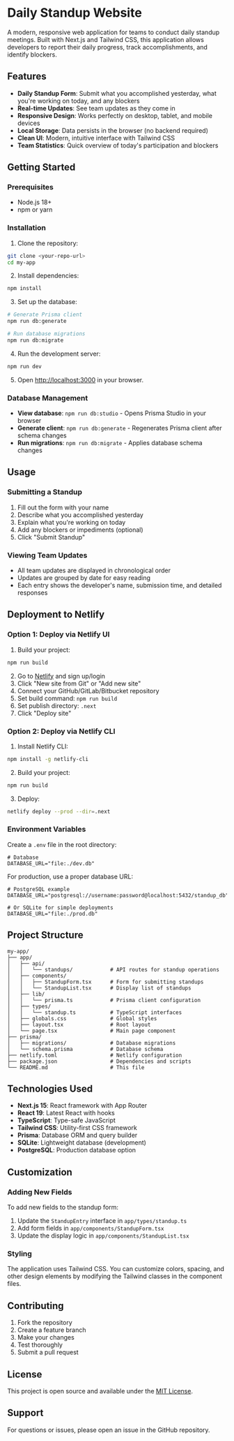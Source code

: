 # Daily Standup Website

A modern, responsive web application for teams to conduct daily standup meetings. Built with Next.js and Tailwind CSS, this application allows developers to report their daily progress, track accomplishments, and identify blockers.

## Features

- **Daily Standup Form**: Submit what you accomplished yesterday, what you're working on today, and any blockers
- **Real-time Updates**: See team updates as they come in
- **Responsive Design**: Works perfectly on desktop, tablet, and mobile devices
- **Local Storage**: Data persists in the browser (no backend required)
- **Clean UI**: Modern, intuitive interface with Tailwind CSS
- **Team Statistics**: Quick overview of today's participation and blockers

## Getting Started

### Prerequisites

- Node.js 18+ 
- npm or yarn

### Installation

1. Clone the repository:
```bash
git clone <your-repo-url>
cd my-app
```

2. Install dependencies:
```bash
npm install
```

3. Set up the database:
```bash
# Generate Prisma client
npm run db:generate

# Run database migrations
npm run db:migrate
```

4. Run the development server:
```bash
npm run dev
```

5. Open [http://localhost:3000](http://localhost:3000) in your browser.

### Database Management

- **View database**: `npm run db:studio` - Opens Prisma Studio in your browser
- **Generate client**: `npm run db:generate` - Regenerates Prisma client after schema changes
- **Run migrations**: `npm run db:migrate` - Applies database schema changes

## Usage

### Submitting a Standup

1. Fill out the form with your name
2. Describe what you accomplished yesterday
3. Explain what you're working on today
4. Add any blockers or impediments (optional)
5. Click "Submit Standup"

### Viewing Team Updates

- All team updates are displayed in chronological order
- Updates are grouped by date for easy reading
- Each entry shows the developer's name, submission time, and detailed responses

## Deployment to Netlify

### Option 1: Deploy via Netlify UI

1. Build your project:
```bash
npm run build
```

2. Go to [Netlify](https://netlify.com) and sign up/login
3. Click "New site from Git" or "Add new site"
4. Connect your GitHub/GitLab/Bitbucket repository
5. Set build command: `npm run build`
6. Set publish directory: `.next`
7. Click "Deploy site"

### Option 2: Deploy via Netlify CLI

1. Install Netlify CLI:
```bash
npm install -g netlify-cli
```

2. Build your project:
```bash
npm run build
```

3. Deploy:
```bash
netlify deploy --prod --dir=.next
```

### Environment Variables

Create a `.env` file in the root directory:

```env
# Database
DATABASE_URL="file:./dev.db"
```

For production, use a proper database URL:
```env
# PostgreSQL example
DATABASE_URL="postgresql://username:password@localhost:5432/standup_db"

# Or SQLite for simple deployments
DATABASE_URL="file:./prod.db"
```

## Project Structure

```
my-app/
├── app/
│   ├── api/
│   │   └── standups/            # API routes for standup operations
│   ├── components/
│   │   ├── StandupForm.tsx      # Form for submitting standups
│   │   └── StandupList.tsx      # Display list of standups
│   ├── lib/
│   │   └── prisma.ts            # Prisma client configuration
│   ├── types/
│   │   └── standup.ts           # TypeScript interfaces
│   ├── globals.css              # Global styles
│   ├── layout.tsx               # Root layout
│   └── page.tsx                 # Main page component
├── prisma/
│   ├── migrations/              # Database migrations
│   └── schema.prisma            # Database schema
├── netlify.toml                 # Netlify configuration
├── package.json                 # Dependencies and scripts
└── README.md                    # This file
```

## Technologies Used

- **Next.js 15**: React framework with App Router
- **React 19**: Latest React with hooks
- **TypeScript**: Type-safe JavaScript
- **Tailwind CSS**: Utility-first CSS framework
- **Prisma**: Database ORM and query builder
- **SQLite**: Lightweight database (development)
- **PostgreSQL**: Production database option

## Customization

### Adding New Fields

To add new fields to the standup form:

1. Update the `StandupEntry` interface in `app/types/standup.ts`
2. Add form fields in `app/components/StandupForm.tsx`
3. Update the display logic in `app/components/StandupList.tsx`

### Styling

The application uses Tailwind CSS. You can customize colors, spacing, and other design elements by modifying the Tailwind classes in the component files.

## Contributing

1. Fork the repository
2. Create a feature branch
3. Make your changes
4. Test thoroughly
5. Submit a pull request

## License

This project is open source and available under the [MIT License](LICENSE).

## Support

For questions or issues, please open an issue in the GitHub repository.
